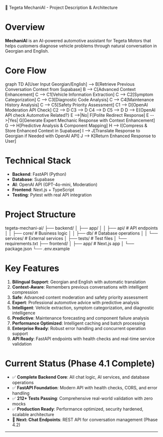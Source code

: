 🚗 Tegeta MechaniAI - Project Description & Architecture

# Overview
**MechaniAI** is an AI-powered automotive assistant for Tegeta Motors that helps customers diagnose vehicle problems through natural conversation in Georgian and English.

# Core Flow
graph TD
    A[User Input Georgian/English] --> B[Retrieve Previous Conversation Context from Supabase]
    B --> C[Advanced Context Enhancement]
    C --> C1[Vehicle Information Extraction]
    C --> C2[Symptom Categorization] 
    C --> C3[Diagnostic Code Analysis]
    C --> C4[Maintenance History Analysis]
    C --> C5[Safety Priority Assessment]
    C1 --> D[OpenAI Moderation API Check]
    C2 --> D
    C3 --> D
    C4 --> D
    C5 --> D
    D --> E{OpenAI API check Automotive Related?}
    E -->|No| F[Polite Redirect Response]
    E -->|Yes| G[Generate Expert Mechanic Response with Context Enhancement]
    G --> H[Predictive Analysis & Component Mapping]
    H --> I[Compress & Store Enhanced Context in Supabase]
    I --> J[Translate Response to Georgian if Needed with OpenAI API]
    J --> K[Return Enhanced Response to User]

# Technical Stack
- **Backend**: FastAPI (Python)
- **Database**: Supabase
- **AI**: OpenAI API (GPT-4o-mini, Moderation)
- **Frontend**: Next.js + TypeScript
- **Testing**: Pytest with real API integration

# Project Structure
tegeta-mechani-ai/
├── backend/
│   ├── app/
│   │   ├── api/          # API endpoints
│   │   ├── core/         # Business logic
│   │   ├── db/           # Database operations
│   │   └── services/     # External services
│   ├── tests/            # Test files
│   └── requirements.txt
├── frontend/
│   ├── app/              # Next.js app
│   └── package.json
└── .env.example


# Key Features
1. **Bilingual Support**: Georgian and English with automatic translation
2. **Context-Aware**: Remembers previous conversations with intelligent compression
3. **Safe**: Advanced content moderation and safety priority assessment
4. **Expert**: Professional automotive advice with predictive analysis
5. **Intelligent**: Vehicle extraction, symptom categorization, and diagnostic intelligence
6. **Predictive**: Maintenance forecasting and component failure analysis
7. **Performance Optimized**: Intelligent caching and batch processing
8. **Enterprise Ready**: Robust error handling and concurrent operation support
9. **API Ready**: FastAPI endpoints with health checks and real-time service validation

# Current Status (Phase 4.1 Complete)
- ✅ **Complete Backend Core**: All chat logic, AI services, and database operations
- ✅ **FastAPI Foundation**: Modern API with health checks, CORS, and error handling
- ✅ **212+ Tests Passing**: Comprehensive real-world validation with zero mocks
- ✅ **Production Ready**: Performance optimized, security hardened, scalable architecture
- 🚧 **Next: Chat Endpoints**: REST API for conversation management (Phase 4.2)

---
